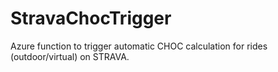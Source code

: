# StravaChocTrigger
Azure function to trigger automatic CHOC calculation for rides (outdoor/virtual) on STRAVA.
